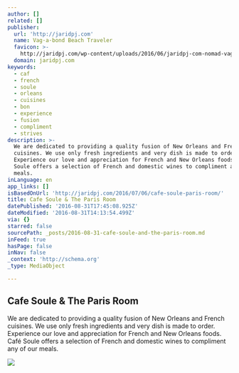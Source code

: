 ```yaml
---
author: []
related: []
publisher:
  url: 'http://jaridpj.com'
  name: Vag·a·bond Beach Traveler
  favicon: >-
    http://jaridpj.com/wp-content/uploads/2016/06/jaridpj-com-nomad-vagabond-logo2.png
  domain: jaridpj.com
keywords:
  - caf
  - french
  - soule
  - orleans
  - cuisines
  - bon
  - experience
  - fusion
  - compliment
  - strives
description: >-
  We are dedicated to providing a quality fusion of New Orleans and French
  cuisines. We use only fresh ingredients and very dish is made to order.
  Experience our love and appreciation for French and New Orleans foods. Café
  Soule offers a selection of French and domestic wines to compliment any of our
  meals.
inLanguage: en
app_links: []
isBasedOnUrl: 'http://jaridpj.com/2016/07/06/cafe-soule-paris-room/'
title: Cafe Soule & The Paris Room
datePublished: '2016-08-31T17:45:08.925Z'
dateModified: '2016-08-31T14:13:54.499Z'
via: {}
starred: false
sourcePath: _posts/2016-08-31-cafe-soule-and-the-paris-room.md
inFeed: true
hasPage: false
inNav: false
_context: 'http://schema.org'
_type: MediaObject

---
```

<article style=""><h1>Cafe Soule &amp; The Paris Room</h1><p>We are dedicated to providing a quality fusion of New Orleans and French cuisines. We use only fresh ingredients and very dish is made to order. Experience our love and appreciation for French and New Orleans foods. Café Soule offers a selection of French and domestic wines to compliment any of our meals.</p><img src="http://jaridpj.com/wp-content/uploads/2016/07/cafe-soule.jpg" /></article>